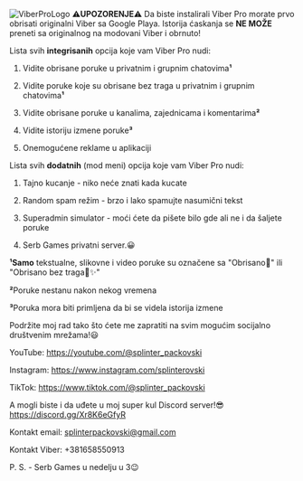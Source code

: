 ![ViberProLogo](https://github.com/user-attachments/assets/9c43ff36-9a7d-4a0f-8ca9-ff356d0e11ac)
⚠️**UPOZORENJE**⚠️
Da biste instalirali Viber Pro morate prvo obrisati originalni Viber sa Google Playa. Istorija ćaskanja se **NE MOŽE** preneti sa originalnog na modovani Viber i obrnuto!

Lista svih **integrisanih** opcija koje vam Viber Pro nudi:

1. Vidite obrisane poruke u privatnim i grupnim chatovima**¹**

2. Vidite poruke koje su obrisane bez traga u privatnim i grupnim chatovima**¹**

3. Vidite obrisane poruke u kanalima, zajednicama i komentarima**²**

4. Vidite istoriju izmene poruke**³**

5. Onemogućene reklame u aplikaciji

Lista svih **dodatnih** (mod meni) opcija koje vam Viber Pro nudi:

1. Tajno kucanje - niko neće znati kada kucate

2. Random spam režim - brzo i lako spamujte nasumični tekst

3. Superadmin simulator - moći ćete da pišete bilo gde ali ne i da šaljete poruke

4. Serb Games privatni server.😀

**¹Samo** tekstualne, slikovne i video poruke su označene sa "Obrisano🚫" ili "Obrisano bez traga🚫✨️"

**²**Poruke nestanu nakon nekog vremena

**³**Poruka mora biti primljena da bi se videla istorija izmene

Podržite moj rad tako što ćete me zapratiti na svim mogućim socijalno društvenim mrežama!😃

YouTube: https://youtube.com/@splinter_packovski

Instagram: https://www.instagram.com/splinterovski

TikTok: https://www.tiktok.com/@splinter_packovski

A mogli biste i da uđete u moj super kul Discord server!😎
https://discord.gg/Xr8K6eGfyR

Kontakt email:
splinterpackovski@gmail.com

Kontakt Viber:
+381658550913

P. S. - Serb Games u nedelju u 3😉
